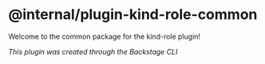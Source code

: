 # @internal/plugin-kind-role-common

Welcome to the common package for the kind-role plugin!

_This plugin was created through the Backstage CLI_
